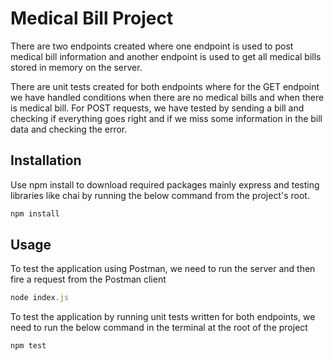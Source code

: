 # Medical Bill Project

There are two endpoints created where one endpoint is used to post medical bill information and another endpoint is used to get all medical bills stored in memory on the server.

There are unit tests created for both endpoints where for the GET endpoint we have handled conditions when there are no medical bills and when there is medical bill. For POST requests, we have tested by sending a bill and checking if everything goes right and if we miss some information in the bill data and checking the error.

## Installation

Use npm install to download required packages mainly express and testing libraries like chai by running the below command from the project's root.

```bash
npm install
```

## Usage

To test the application using Postman, we need to run the server and then fire a request from the Postman client

```javascript
node index.js

```
To test the application by running unit tests written for both endpoints, we need to run the below command in the terminal at the root of the project
```javascript
npm test

```